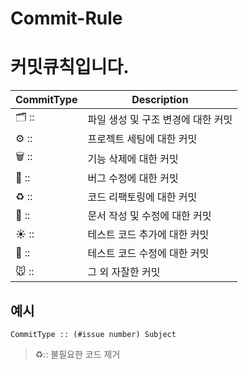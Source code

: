 # Commit-Rule

# 커밋큐칙입니다.

| CommitType | Description |
| --- | --- |
| 🗂 :: | 파일 생성 및 구조 변경에 대한 커밋 |
| ⚙️ :: | 프로젝트 세팅에 대한 커밋 |
| 🗑 :: | 기능 삭제에 대한 커밋 |
| 🐞 :: | 버그 수정에 대한 커밋 |
| ♻️ :: | 코드 리팩토링에 대한 커밋 |
| 📄 :: | 문서 작성 및 수정에 대한 커밋 |
| ☀️ :: | 테스트 코드 추가에 대한 커밋 |
| 🐝 :: | 테스트 코드 수정에 대한 커밋 |
| 🐭 :: | 그 외 자잘한 커밋 |


## 예시
    CommitType :: (#issue number) Subject
    
>♻️:: 불필요한 코드 제거
    
